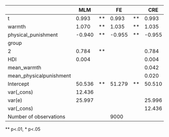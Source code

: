 |                         | MLM    |    | FE     |    | CRE    |    |
|-------------------------|--------|----|--------|----|--------|----|
| t                       | 0.993  | ** | 0.993  | ** | 0.993  | ** |
| warmth                  | 1.070  | ** | 1.035  | ** | 1.035  | ** |
| physical_punishment     | -0.940 | ** | -0.955 | ** | -0.955 | ** |
| group                   |        |    |        |    |        |    |
|   2                     | 0.784  | ** |        |    | 0.784  | ** |
| HDI                     | 0.004  |    |        |    | 0.004  |    |
| mean_warmth             |        |    |        |    | 0.042  |    |
| mean_physicalpunishment |        |    |        |    | 0.020  |    |
| Intercept               | 50.536 | ** | 51.279 | ** | 50.510 | ** |
| var(_cons)              | 12.436 |    |        |    |        |    |
| var(e)                  | 25.997 |    |        |    | 25.996 |    |
| var(_cons)              |        |    |        |    | 12.436 |    |
| Number of observations  |        |    | 9000   |    |        |    |
** p<.01, * p<.05
